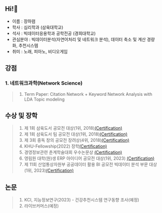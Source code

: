 ## Hi!👋

- 이름 : 장하렴 </br>
- 학사 : 심리학과 (삼육대학교) </br>
- 석사 : 빅데이터응용학과 공학전공 (경희대학교) </br>
- 관심분야 : 빅데이터분석(자연어처리 및 네트워크 분석), 데이터 축소 및 계산 경량화, 추천시스템
- 취미 : 노래, 피아노, 비디오게임

## 강점
### 1. 네트워크과학(Network Science)
> 1. Term Paper: Citation Network + Keyword Network Analysis with LDA Topic modeling </br>

## 수상 및 장학
> 1. 제 1회 삼육도서 공모전 대상(1위, 2018)[(Certification)]() <br>
> 2. 제 1회 삼육도서 팀 공모전 대상(1위, 2018)[(Certification)]() <br>
> 3. 제 3회 중독 창의 공모전 장려상(4위, 2018)[(Certification)]() <br>
> 4. KHU-Fellowship(2022) 장학[(Certification)]() <br>
> 5. 경영정보관련 춘계학술대회 우수논문상 [(Certification)](https://github.com/CocoRoF/CocoRoF/blob/main/ImageFile/경영정보관련학회_우수논문상.jpg?raw=true)<br>
> 6. 영림원 대학(원)생 ERP 아이디어 공모전 대상(1위, 2023) [(Certification)](https://github.com/CocoRoF/CocoRoF/blob/main/ImageFile/영림원ERP공모전_대상.jpg?raw=true)<br>
> 7. 제 11회 산업통상자원부 공공데이터 활용 BI 공모전 빅데이터 분석 부문 대상(1위, 2023)[(Certification)]()

## 논문
> 1. KCI, 지능정보연구(2023) - 건강추천시스템 연구동향 조사(예정) </br>
> 2. 라이브커머스(예정)

